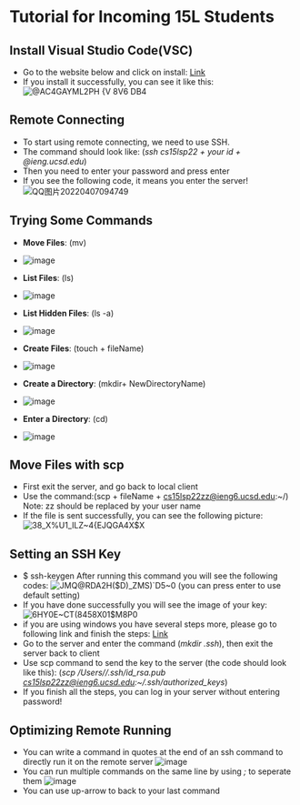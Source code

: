 # Tutorial for Incoming 15L Students
## Install Visual Studio Code(VSC)
- Go to the website below and click on install:
  [Link](https://code.visualstudio.com/)
- If you install it successfully, you can see it like this:
![@AC4GAYML2PH {V 8V6 DB4](https://user-images.githubusercontent.com/59184714/162260692-4209e540-9cae-405f-ad7c-2c735ade9729.png)
 
## Remote Connecting
- To start using remote connecting, we need to use SSH.
- The command should look like: (*ssh cs15lsp22 + your id + @ieng.ucsd.edu*)
- Then you need to enter your password and press enter
- If you see the following code, it means you enter the server!
![QQ图片20220407094749](https://user-images.githubusercontent.com/59184714/162255438-4284a780-28ce-4a5f-9340-bfa20657052f.png)

## Trying Some Commands
- **Move Files**: (mv)
* ![image](https://user-images.githubusercontent.com/59184714/163079210-05859120-1012-4f40-81a8-4a8452a7c2ad.png)

- **List Files**: (ls)
* ![image](https://user-images.githubusercontent.com/59184714/163078748-c2723032-7ac8-4005-b5c8-1845c31c08cf.png)
- **List Hidden Files**: (ls -a)
- ![image](https://user-images.githubusercontent.com/59184714/163078786-19849c3d-cb65-446f-aeca-aaebb2b4794a.png)

- **Create Files**: (touch + fileName)
- ![image](https://user-images.githubusercontent.com/59184714/163078963-ba8fb9d6-08ab-48af-b071-e3471424a734.png)

- **Create a Directory**: (mkdir+ NewDirectoryName)
- ![image](https://user-images.githubusercontent.com/59184714/163079091-3d34cacc-1617-4789-a666-ce76e5d09cb0.png)

- **Enter a Directory**: (cd)
- ![image](https://user-images.githubusercontent.com/59184714/163079141-577ba29e-0379-4d57-97be-203ca1e3042e.png)



## Move Files with scp
- First exit the server, and go back to local client
- Use the command:(scp + fileName + cs15lsp22zz@ieng6.ucsd.edu:~/)  Note: zz should be replaced by your user name
- If the file is sent successfully, you can see the following picture:
![38_X%U1_ILZ~4{EJQGA4X$X](https://user-images.githubusercontent.com/59184714/162260984-98f5f8b6-ec74-4675-937a-5a8db17707a0.png)

## Setting an SSH Key
- $ ssh-keygen
  After running this command you will see the following codes:
  ![JMQ@RDA2H($D)_ZMS)`D5~0](https://user-images.githubusercontent.com/59184714/162262922-c50f878d-94a9-4734-8f6e-24e44ab412af.png)
  (you can press enter to use default setting)
- If you have done successfully you will see the image of your key:
  ![6HY0E~CT(8`458X01$M8`P0](https://user-images.githubusercontent.com/59184714/162262379-4d246e53-6d52-456e-ab6d-8625b1a39806.png)
- if you are using windows you have several steps more, please go to following link and finish the steps:
  [Link](https://docs.microsoft.com/en-us/windows-server/administration/openssh/openssh_keymanagement#user-key-generation)
- Go to the server and enter the command (*mkdir .ssh*), then exit the server back to client
- Use scp command to send the key to the server (the code should look like this): (*scp /Users/<user-name>/.ssh/id_rsa.pub cs15lsp22zz@ieng6.ucsd.edu:~/.ssh/authorized_keys*)
- If you finish all the steps, you can log in your server without entering password!

## Optimizing Remote Running
- You can write a command in quotes at the end of an ssh command to directly run it on the remote server
  ![image](https://user-images.githubusercontent.com/59184714/162264787-682a6a9e-6227-4ef7-bbde-6e5c8132ec54.png)
- You can run multiple commands on the same line by using *;* to seperate them
  ![image](https://user-images.githubusercontent.com/59184714/162264692-44b97dce-25ef-4e00-8548-df894b1ef97d.png)
- You can use up-arrow to back to your last command 
